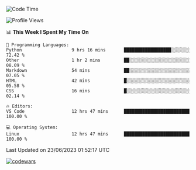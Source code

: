 <!--START_SECTION:waka-->
![Code Time](http://img.shields.io/badge/Code%20Time-202%20hrs%2016%20mins-blue)

![Profile Views](http://img.shields.io/badge/Profile%20Views-88-blue)

📊 **This Week I Spent My Time On** 

```text
💬 Programming Languages: 
Python                   9 hrs 16 mins       ██████████████████░░░░░░░   72.42 % 
Other                    1 hr 2 mins         ██░░░░░░░░░░░░░░░░░░░░░░░   08.09 % 
Markdown                 54 mins             ██░░░░░░░░░░░░░░░░░░░░░░░   07.05 % 
HTML                     42 mins             █░░░░░░░░░░░░░░░░░░░░░░░░   05.58 % 
CSS                      16 mins             █░░░░░░░░░░░░░░░░░░░░░░░░   02.14 % 

🔥 Editors: 
VS Code                  12 hrs 47 mins      █████████████████████████   100.00 % 

💻 Operating System: 
Linux                    12 hrs 47 mins      █████████████████████████   100.00 % 
```


 Last Updated on 23/06/2023 01:52:17 UTC
<!--END_SECTION:waka-->
[![codewars](https://www.codewars.com/users/Delitel/badges/large)](https://www.codewars.com/users/Delitel)   
